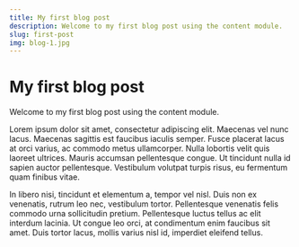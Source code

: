 ```yaml
---
title: My first blog post
description: Welcome to my first blog post using the content module.
slug: first-post
img: blog-1.jpg
---
```


# My first blog post

Welcome to my first blog post using the content module.

Lorem ipsum dolor sit amet, consectetur adipiscing elit. Maecenas vel nunc lacus. Maecenas sagittis est faucibus iaculis semper. Fusce placerat lacus at orci varius, ac commodo metus ullamcorper. Nulla lobortis velit quis laoreet ultrices. Mauris accumsan pellentesque congue. Ut tincidunt nulla id sapien auctor pellentesque. Vestibulum volutpat turpis risus, eu fermentum quam finibus vitae.

In libero nisi, tincidunt et elementum a, tempor vel nisl. Duis non ex venenatis, rutrum leo nec, vestibulum tortor. Pellentesque venenatis felis commodo urna sollicitudin pretium. Pellentesque luctus tellus ac elit interdum lacinia. Ut congue leo orci, at condimentum enim faucibus sit amet. Duis tortor lacus, mollis varius nisl id, imperdiet eleifend tellus.